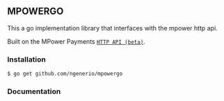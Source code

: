 ## MPOWERGO

This a go implementation library that interfaces with the mpower http api.

Built on the MPower Payments [`HTTP API (beta)`](http://mpowerpayments.com/developers/http).

### Installation

```bash
$ go get github.com/ngenerio/mpowergo
```

### Documentation
